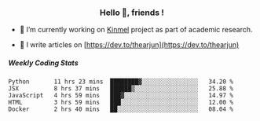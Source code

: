 <h3 align="center">Hello 👋, friends !</h3>

- 🔭 I’m currently working on [Kinmel](https://github.com/thearjun/kinmel) project as part of academic research.

- 📝 I write articles on [https://dev.to/thearjun](https://dev.to/thearjun)


##### Weekly Coding Stats
<!--START_SECTION:waka-->
```text
Python       11 hrs 23 mins  ████████▓░░░░░░░░░░░░░░░░   34.20 % 
JSX          8 hrs 37 mins   ██████▒░░░░░░░░░░░░░░░░░░   25.88 % 
JavaScript   4 hrs 59 mins   ███▓░░░░░░░░░░░░░░░░░░░░░   14.97 % 
HTML         3 hrs 59 mins   ███░░░░░░░░░░░░░░░░░░░░░░   12.00 % 
Docker       2 hrs 40 mins   ██░░░░░░░░░░░░░░░░░░░░░░░   08.04 % 
```
<!--END_SECTION:waka-->
